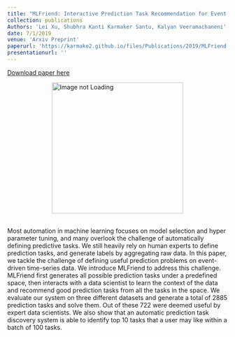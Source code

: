 ```yaml
---
title: "MLFriend: Interactive Prediction Task Recommendation for Event-Driven Time-Series Data."
collection: publications
Authors: 'Lei Xu, Shubhra Kanti Karmaker Santu, Kalyan Veeramachaneni'
date: 7/1/2019
venue: 'Arxiv Preprint'
paperurl: 'https://karmake2.github.io/files/Publications/2019/MLFriend.pdf'
presentationurl: ''
---
```


<a href='https://karmake2.github.io/files/Publications/2019/MLFriend.pdf'>Download paper here</a>

<div style='display: flex; justify-content: center;'><img src='https://karmake2.github.io/files/Publications/2019/MLFriend.png' alt='Image not Loading' style='height:300px;' align='middle'></div><br>

Most automation in machine learning focuses on model selection and hyper parameter tuning, and many overlook the challenge of automatically defining predictive tasks. We still heavily rely on human experts to define prediction tasks, and generate labels by aggregating raw data. In this paper, we tackle the challenge of defining useful prediction problems on event-driven time-series data. We introduce MLFriend to address this challenge. MLFriend first generates all possible prediction tasks under a predefined space, then interacts with a data scientist to learn the context of the data and recommend good prediction tasks from all the tasks in the space. We evaluate our system on three different datasets and generate a total of 2885 prediction tasks and solve them. Out of these 722 were deemed useful by expert data scientists. We also show that an automatic prediction task discovery system is able to identify top 10 tasks that a user may like within a batch of 100 tasks.
